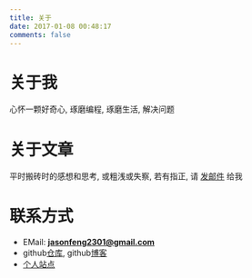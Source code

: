 ```yaml
---
title: 关于
date: 2017-01-08 00:48:17
comments: false
---
```


# 关于我

心怀一颗好奇心, 琢磨编程, 琢磨生活, 解决问题

# 关于文章

平时搬砖时的感想和思考, 或粗浅或失察, 若有指正, 请 [发邮件](mailto:jasonfeng2301@gmail.com) 给我

# 联系方式

- EMail: **jasonfeng2301@gmail.com**
- github[仓库](https://github.com/fengshh2301), github[博客](https://fengshh2301.github.io/)
- [个人站点](http://blog.wherei.club/)


